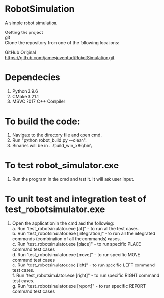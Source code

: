 # RobotSimulation
A simple robot simulation.

Getting the project    
git     
Clone the repository from one of the following locations:    

GitHub Original      
https://github.com/jamesjuventud/RobotSimulation.git     

# Dependecies
1. Python 3.9.6     
2. CMake 3.21.1   
3. MSVC 2017 C++ Compiler

# To build the code:    
1. Navigate to the directory file and open cmd.     
2. Run "python robot_build.py --clean".     
3. Binaries will be in ...\build_win_x86\bin\     

# To test robot_simulator.exe   
1. Run the program in the cmd and test it. It will ask user input.    

# To unit test and integration test of test_robotsimulator.exe    
1. Open the application in the cmd and the following:   
     a. Run "test_robotsimulator.exe [all]"           -  to run all the test cases.      
     b. Run "test_robotsimulator.exe [integration]"   -  to run all the integrated commands (combination of all the commands) cases.    
     c. Run "test_robotsimulator.exe [place]"         -  to run specific PLACE command test cases.    
     d. Run "test_robotsimulator.exe [move]"          -  to run specific MOVE command test cases.  
     e. Run "test_robotsimulator.exe [left]"          -  to run specific LEFT command test cases.     
     f. Run "test_robotsimulator.exe [right]"         -  to run specific RIGHT command test cases.     
     g. Run "test_robotsimulator.exe [report]"        -  to run specific REPORT command test cases.    
